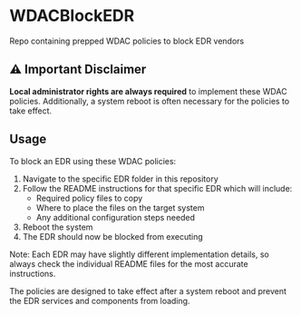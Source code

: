 # WDACBlockEDR
Repo containing prepped WDAC policies to block EDR vendors

## ⚠️ Important Disclaimer

**Local administrator rights are always required** to implement these WDAC policies. Additionally, a system reboot is often necessary for the policies to take effect.

## Usage

To block an EDR using these WDAC policies:

1. Navigate to the specific EDR folder in this repository
2. Follow the README instructions for that specific EDR which will include:
   - Required policy files to copy
   - Where to place the files on the target system
   - Any additional configuration steps needed
3. Reboot the system
4. The EDR should now be blocked from executing

Note: Each EDR may have slightly different implementation details, so always check the individual README files for the most accurate instructions.

The policies are designed to take effect after a system reboot and prevent the EDR services and components from loading.
